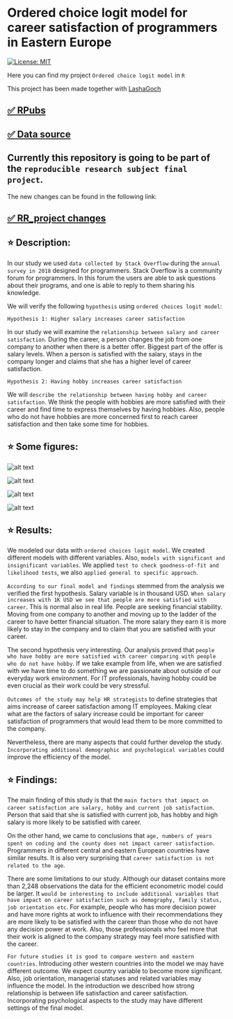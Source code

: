 # Ordered choice logit model for career satisfaction of programmers in Eastern Europe

[![License: MIT](https://img.shields.io/badge/License-MIT-yellow.svg)](https://opensource.org/licenses/MIT)

Here you can find my project `Ordered choice logit model` in `R`

This project has been made together with [LashaGoch](https://github.com/LashaGoch)

## [:white_check_mark: RPubs](https://rpubs.com/Lajobu/o_choice_logit)
## [:white_check_mark: Data source](https://www.kaggle.com/stackoverflow/stack-overflow-2018-developer-survey)

## Currently this repository is going to be part of the `reproducible research subject final project`. 
The new changes can be found in the following link:

## [:white_check_mark: RR_project changes](https://github.com/lajobu/Ordered_choice_logit_model/blob/master/OrderChoiceModel_RR_project.Rmd)

## :star: Description:

In our study we used `data collected by Stack Overflow` during the `annual survey in 2018` designed for programmers. Stack Overflow is a community forum for programmers. In this forum the users are able to ask questions about their programs, and one is able to reply to them sharing his knowledge.

We will verify the following `hypothesis` using `ordered choices logit model`:

`Hypothesis 1: Higher salary increases career satisfaction`

In our study we will examine the `relationship between salary and career satisfaction`. During the career, a person changes the job from one company to another when there is a better offer. Biggest part of the offer is salary levels. When a person is satisfied with the salary, stays in the company longer and claims that she has a higher level of career satisfaction.

`Hypothesis 2: Having hobby increases career satisfaction`

We will `describe the relationship between having hobby and career satisfaction`. We think the people with hobbies are more satisfied with their career and find time to express themselves by having hobbies. Also, people who do not have hobbies are more concerned first to reach career satisfaction and then take some time for hobbies.

## :star: Some figures:

![alt text](https://github.com/lajobu/Ordered_choice_logit_model/blob/master/Images/Screenshot%202020-09-18%20at%2010.59.41.png)

![alt text](https://github.com/lajobu/Ordered_choice_logit_model/blob/master/Images/Screenshot%202020-09-18%20at%2010.59.58.png)

![alt text](https://github.com/lajobu/Ordered_choice_logit_model/blob/master/Images/Screenshot%202020-09-18%20at%2011.00.19.png)

![alt text](https://github.com/lajobu/Ordered_choice_logit_model/blob/master/Images/Screenshot%202020-09-18%20at%2011.00.29.png)

## :star: Results:

We modeled our data with `ordered choices logit model`. We created different models with different variables. Also, `models with significant and insignificant variables`. We applied `test to check goodness-of-fit and likelihood tests`, we also `applied general to specific approach`.

`According to our final model and findings` stemmed from the analysis we verified the first hypothesis. Salary variable is in thousand USD. `When salary increases with 1K USD we see that people are more satisfied with career`. This is normal also in real life. People are seeking financial stability. Moving from one company to another and moving up to the ladder of the career to have better financial situation. The more salary they earn it is more likely to stay in the company and to claim that you are satisfied with your career.

The second hypothesis very interesting. Our analysis proved that `people who have hobby are more satisfied with career comparing with people who do not have hobby`. If we take example from life, when we are satisfied with we have time to do something we are passionate about outside of our everyday work environment. For IT professionals, having hobby could be even crucial as their work could be very stressful.

`Outcomes of the study may help HR strategists` to define strategies that aims increase of career satisfaction among IT employees. Making clear what are the factors of salary increase could be important for career satisfaction of programmers that would lead them to be more committed to the company.

Nevertheless, there are many aspects that could further develop the study. `Incorporating additional demographic and psychological variables` could improve the efficiency of the model.

## :star: Findings:

The main finding of this study is that the `main factors that impact on career satisfaction are salary, hobby and current job satisfaction`. Person that said that she is satisfied with current job, has hobby and high salary is more likely to be satisfied with career.

On the other hand, we came to conclusions that `age, numbers of years spent on coding and the county does not impact career satisfaction`. Programmers in different central and eastern European countries have similar results. It is also very surprising that `career satisfaction is not related to the age`.

There are some limitations to our study. Although our dataset contains more than 2,248 observations the data for the efficient econometric model could be larger. It `would be interesting to include additional variables that have impact on career satisfaction such as demography, family status, job orientation etc`. For example, people who has more decision power and have more rights at work to influence with their recommendations they are more likely to be satisfied with the career than those who do not have any decision power at work. Also, those professionals who feel more that their work is aligned to the company strategy may feel more satisfied with the career.

`For future studies it is good to compare western and eastern countries`. Introducing other western countries into the model we may have different outcome. We expect country variable to become more significant. Also, job orientation, managerial statuses and related variables may influence the model. In the introduction we described how strong relationship is between life satisfaction and career satisfaction. Incorporating psychological aspects to the study may have different settings of the final model.
